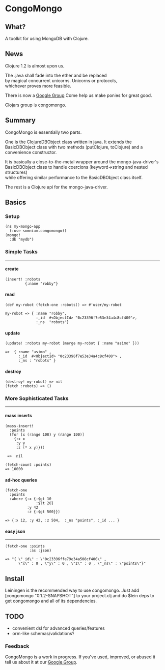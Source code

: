 CongoMongo
===========

What?
------
A toolkit for using MongoDB with Clojure.

News
--------------
Clojure 1.2 is almost upon us.

The .java shall fade into the ether and be replaced    
by magical concurrent unicorns. Unicorns or protocols,    
whichever proves more feasible.    

There is now a [Google Group](http://groups.google.com/group/congomongo-dev)
Come help us make ponies for great good.

Clojars group is congomongo.         

Summary
---------
CongoMongo is essentially two parts.

One is the ClojureDBObject class written in java.
It extends the BasicDBObject class with two methods (putClojure,
toClojure) and a convenience constructor.

It is basically a close-to-the-metal wrapper around the mongo-java-driver's
BasicDBObject class to handle coercions (keyword->string and nested structures)        
while offering similar performance to the BasicDBObject class itself.

The rest is a Clojure api for the mongo-java-driver.

Basics
--------

### Setup

    (ns my-mongo-app  
      (:use somnium.congomongo))  
    (mongo!  
      :db "mydb") 

### Simple Tasks
------------------

#### create

    (insert! :robots    
             {:name "robby"}

#### read

    (def my-robot (fetch-one :robots)) => #'user/my-robot

    my-robot => { :name "robby", 
                  :_id  #<ObjectId> "0c23396f7e53e34a4c8cf400">, 
                  :_ns  "robots"}

#### update

    (update! :robots my-robot (merge my-robot { :name "asimo" }))

    =>  { :name "asimo" , 
          :_id  #<ObjectId> "0c23396f7e53e34a4c8cf400"> , 
          :_ns : "robots" }

#### destroy

    (destroy! my-robot) => nil
    (fetch :robots) => ()

### More Sophisticated Tasks
----------------------------

#### mass inserts

    (mass-insert!  
      :points
      (for [x (range 100) y (range 100)] 
        {:x x 
         :y y 
         :z (* x y)})) 

     =>  nil

    (fetch-count :points)
    => 10000

#### ad-hoc queries

    (fetch-one
      :points
      :where {:x {:$gt 10  
                  :$lt 20}
              :y 42
              :z {:$gt 500}})

    => {:x 12, :y 42, :z 504,  :_ns "points", :_id ... }

#### easy json
------------------------------------------------------------------------

    (fetch-one :points 
               :as :json)

    => "{ \"_id\" : \"0c23396ffe79e34a508cf400\" , 
          \"x\" : 0 , \"y\" : 0 , \"z\" : 0 , \"_ns\" : \"points\"}"

   
Install
-------

Leiningen is the recommended way to use congomongo.
Just add 
    [congomongo "0.1.2-SNAPSHOT"]
to your project.clj and do
    $lein deps
to get congomongo and all of its dependencies.    

TODO
----

* convenient dsl for advanced queries/features 
* orm-like schemas/validations?

### Feedback

CongoMongo is a work in progress. If you've used, improved, 
or abused it tell us about it at our [Google Group](http://groups.google.com/group/congomongo-dev).
